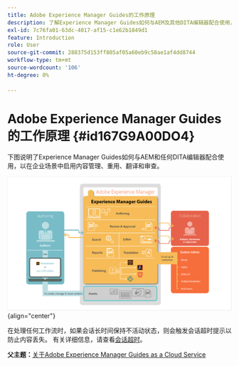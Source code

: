 ```yaml
---
title: Adobe Experience Manager Guides的工作原理
description: 了解Experience Manager Guides如何与AEM及其他DITA编辑器配合使用，以增强企业场景中的内容管理、重用、翻译和审阅。
exl-id: 7c76fa01-63dc-4017-af15-c1e62b1849d1
feature: Introduction
role: User
source-git-commit: 288375d153ff805af05a60eb9c58ae1af4dd8744
workflow-type: tm+mt
source-wordcount: '106'
ht-degree: 0%

---
```


# Adobe Experience Manager Guides的工作原理 {#id167G9A00DO4}

下图说明了Experience Manager Guides如何与AEM和任何DITA编辑器配合使用，以在企业场景中启用内容管理、重用、翻译和审查。

![](images/xml-add-on-how-it-works.png){align="center"}

在处理任何工作流时，如果会话长时间保持不活动状态，则会触发会话超时提示以防止内容丢失。 有关详细信息，请查看[会话超时](./session-timeout-prompt.md)。


**父主题：**[&#x200B;关于Adobe Experience Manager Guides as a Cloud Service](intro.md)
